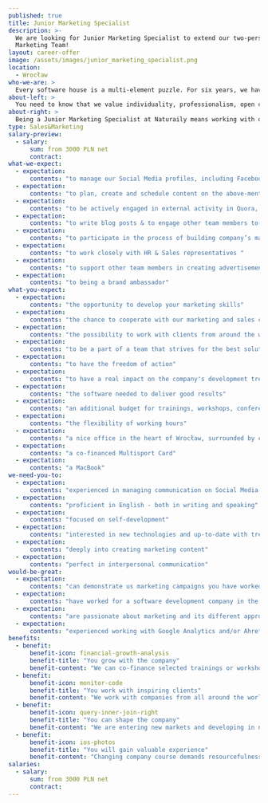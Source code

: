 ```yaml
---
published: true
title: Junior Marketing Specialist
description: >-
  We are looking for Junior Marketing Specialist to extend our two-person
  Marketing Team!
layout: career-offer
image: /assets/images/junior_marketing_specialist.png
location:
  - Wrocław
who-we-are: >
  Every software house is a multi-element puzzle. For six years, we have been successfully constructing a team of people with complementary characters and skills, which has resulted in a truly beautiful picture. Only one piece is missing. We believe it is you, Naturaily.
about-left: >
  You need to know that we value individuality, professionalism, open communication and honesty. We strive to provide our clients with the best, stable, reliable and beautiful digital products.
about-right: >
  Being a Junior Marketing Specialist at Naturaily means working with our CEO and being a part of 2-people marketing team! Currently, we are entering new markets so there are a lot of challenges to be faced. Are you ready to help us succeed?  We are waiting for you!
type: Sales&Marketing
salary-preview:
  - salary:
      sum: from 3000 PLN net
      contract:
what-we-expect:
  - expectation:
      contents: "to manage our Social Media profiles, including Facebook, LinkedIn, Twitter & Instagram"
  - expectation:
      contents: "to plan, create and schedule content on the above-mentioned channels, using different forms (videos, pictures, text)"
  - expectation:
      contents: "to be actively engaged in external activity in Quora, Reddit, Product Hunt "
  - expectation:
      contents: "to write blog posts & to engage other team members to actively contribute to company’s blog"
  - expectation:
      contents: "to participate in the process of building company’s marketing strategy"
  - expectation:
      contents: "to work closely with HR & Sales representatives "
  - expectation:
      contents: "to support other team members in creating advertisements, sales presentations & other graphic materials"
  - expectation:
      contents: "to being a brand ambassador"
what-you-expect:
  - expectation:
      contents: "the opportunity to develop your marketing skills"
  - expectation:
      contents: "the chance to cooperate with our marketing and sales consultants, Casbeg, on a daily basis"
  - expectation:
      contents: "the possibility to work with clients from around the world representing, among other industries and domains: energy, construction, IoT, embedded software development, cloud adoption"
  - expectation:
      contents: "to be a part of a team that strives for the best solutions for each client and the respective project itself"
  - expectation:
      contents: "to have the freedom of action"
  - expectation:
      contents: "to have a real impact on the company's development trends"
  - expectation:
      contents: "the software needed to deliver good results"
  - expectation:
      contents: "an additional budget for trainings, workshops, conferences, etc."
  - expectation:
      contents: "the flexibility of working hours"
  - expectation:
      contents: "a nice office in the heart of Wrocław, surrounded by cafés, restaurants, art galleries, etc."
  - expectation:
      contents: "a co-financed Multisport Card"
  - expectation:
      contents: "a MacBook"
we-need-you-to:
  - expectation:
      contents: "experienced in managing communication on Social Media channels"
  - expectation:
      contents: "proficient in English - both in writing and speaking"
  - expectation:
      contents: "focused on self-development"
  - expectation:
      contents: "interested in new technologies and up-to-date with trends"
  - expectation:
      contents: "deeply into creating marketing content"
  - expectation:
      contents: "perfect in interpersonal communication"
would-be-great:
  - expectation:
      contents: "can demonstrate us marketing campaigns you have worked in"
  - expectation:
      contents: "have worked for a software development company in the past"
  - expectation:
      contents: "are passionate about marketing and its different approaches"
  - expectation:
      contents: "experienced working with Google Analytics and/or Ahrefs"
benefits:
  - benefit:
      benefit-icon: financial-growth-analysis
      benefit-title: "You grow with the company"
      benefit-content: "We can co-finance selected trainings or workshops, pay for conferences, or maybe together we will organize our own event?"
  - benefit:
      benefit-icon: monitor-code
      benefit-title: "You work with inspiring clients"
      benefit-content: "We work with companies from all around the world, including innovative Scandinavia and mature Western Europe."
  - benefit:
      benefit-icon: query-inner-join-right
      benefit-title: "You can shape the company"
      benefit-content: "We are entering new markets and developing in new, modern directions, like IoT software development."
  - benefit:
      benefit-icon: ios-photos
      benefit-title: "You will gain valuable experience"
      benefit-content: "Changing company course demands resourcefulness, courage and persistence. Being part of it will enable you to grow, both as a professional and as a person."
salaries:
  - salary:
      sum: from 3000 PLN net
      contract:
---
```

